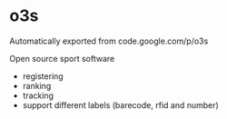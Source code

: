 # o3s
Automatically exported from code.google.com/p/o3s

Open source sport software
- registering
- ranking
- tracking
- support different labels (barecode, rfid and number)
